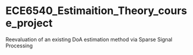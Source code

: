 # ECE6540_Estimaition_Theory_course_project
Reevaluation of an existing DoA estimation method via Sparse Signal Processing
